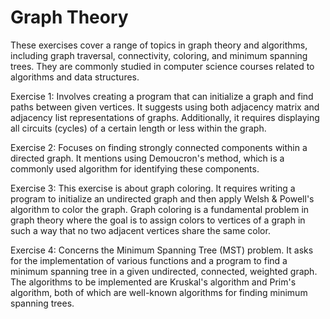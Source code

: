 # Graph Theory

These exercises cover a range of topics in graph theory and algorithms, including graph traversal,
connectivity, coloring, and minimum spanning trees. They are commonly studied in computer science 
courses related to algorithms and data structures.

Exercise 1:
  Involves creating a program that can initialize a graph and find paths between given vertices. 
  It suggests using both adjacency matrix and adjacency list representations of graphs. 
  Additionally, it requires displaying all circuits (cycles) of a certain length or less within the graph.
  
Exercise 2:
  Focuses on finding strongly connected components within a directed graph. 
  It mentions using Demoucron's method, which is a commonly used algorithm for identifying these components.
  
Exercise 3:
  This exercise is about graph coloring. It requires writing a program to initialize an undirected graph 
  and then apply Welsh & Powell's algorithm to color the graph. Graph coloring is a fundamental
  problem in graph theory where the goal is to assign colors to vertices of a graph in such a way 
  that no two adjacent vertices share the same color.
  
Exercise 4:
  Concerns the Minimum Spanning Tree (MST) problem. It asks for the implementation of various functions
  and a program to find a minimum spanning tree in a given undirected, connected, weighted graph. 
  The algorithms to be implemented are Kruskal's algorithm and Prim's algorithm, 
  both of which are well-known algorithms for finding minimum spanning trees.
